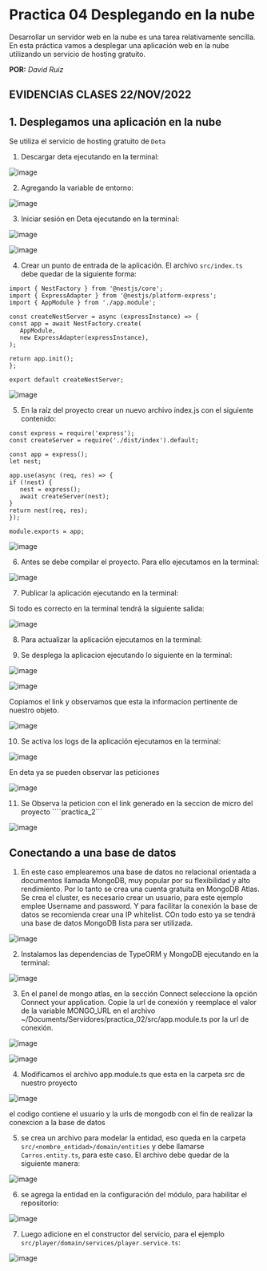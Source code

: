 # Practica 04 Desplegando en la nube
Desarrollar un servidor web en la nube es una tarea relativamente sencilla. En esta práctica vamos a desplegar una aplicación web en la nube utilizando un servicio de hosting gratuito.

**POR:** *David Ruiz*

## EVIDENCIAS CLASES 22/NOV/2022

## 1. Desplegamos una aplicación en la nube

Se utiliza el servicio de hosting gratuito de ```Deta```

1. Descargar deta ejecutando en la terminal:

![image](https://user-images.githubusercontent.com/78920592/204338869-2f4fdf7b-a8f9-49b0-ad09-8a91fb7e101e.png)

2. Agregando la variable de entorno:

![image](https://user-images.githubusercontent.com/78920592/204339430-6642dc16-98fa-474a-bf88-82e6c0e11032.png)

3. Iniciar sesión en Deta ejecutando en la terminal:

![image](https://user-images.githubusercontent.com/78920592/204340119-8db492c6-3485-4c5a-9519-104a0a50a9f2.png)

![image](https://user-images.githubusercontent.com/78920592/204340314-243a8d25-6419-4579-adfa-7361b4ff0450.png)

4. Crear un punto de entrada de la aplicación. El archivo ```src/index.ts``` debe quedar de la siguiente forma:

```
import { NestFactory } from '@nestjs/core';
import { ExpressAdapter } from '@nestjs/platform-express';
import { AppModule } from './app.module';

const createNestServer = async (expressInstance) => {
const app = await NestFactory.create(
   AppModule,
   new ExpressAdapter(expressInstance),
);

return app.init();
};

export default createNestServer;

```
![image](https://user-images.githubusercontent.com/78920592/204340776-41086b60-3295-445a-93b4-9694fe6ea0c3.png)


5. En la raíz del proyecto crear un nuevo archivo index.js con el siguiente contenido:

```
const express = require('express');
const createServer = require('./dist/index').default;

const app = express();
let nest;

app.use(async (req, res) => {
if (!nest) {
   nest = express();
   await createServer(nest);
}
return nest(req, res);
});

module.exports = app;
```

![image](https://user-images.githubusercontent.com/78920592/204343545-0ea2ebbb-954d-47f1-ae42-4b5de37224c8.png)

6. Antes se debe compilar el proyecto. Para ello ejecutamos en la terminal:

![image](https://user-images.githubusercontent.com/78920592/204344021-e05eec9c-08f7-488b-a4c9-63a4abe1a24d.png)

7. Publicar la aplicación ejecutando en la terminal:

Si todo es correcto en la terminal tendrá la siguiente salida:

![image](https://user-images.githubusercontent.com/78920592/204532232-e3e91f13-b42e-4127-a8fb-9e00a9032a71.png)

8. Para actualizar la aplicación ejecutamos en la terminal:

9. Se desplega la aplicacion ejecutando lo siguiente en la terminal:

![image](https://user-images.githubusercontent.com/78920592/204534008-8945b65d-573e-4551-bf5d-f799c65a299e.png)

![image](https://user-images.githubusercontent.com/78920592/204533961-b561fda4-cfd4-4bbe-8bfb-5e8025fbc47c.png)

Copiamos el link y observamos que esta la informacion pertinente de nuestro objeto.

![image](https://user-images.githubusercontent.com/78920592/204534213-a5caeaa3-c79c-4799-9a70-5ecd586c70e3.png)

10. Se activa los logs de la aplicación ejecutamos en la terminal:

![image](https://user-images.githubusercontent.com/78920592/204535184-deda36c9-fcc3-437b-b518-df846c2ae4c3.png)

En deta ya se pueden observar las peticiones

![image](https://user-images.githubusercontent.com/78920592/204535400-287cb485-6058-4298-bd18-e6abfd9c5908.png)

11. Se Observa la peticion con el link generado en la seccion de micro del proyecto ````practica_2```

![image](https://user-images.githubusercontent.com/78920592/204537341-ae889520-b745-401f-9d0f-b32480ea9e61.png)

## Conectando a una base de datos

1. En este caso emplearemos una base de datos no relacional orientada a documentos llamada MongoDB, muy popular por su flexibilidad y alto rendimiento. Por lo tanto se crea una cuenta gratuita en MongoDB Atlas. Se crea el cluster, es necesario crear un usuario, para este ejemplo emplee Username and password. Y para facilitar la conexión la base de datos se recomienda crear una IP whitelist. COn todo esto ya se tendrá una base de datos MongoDB lista para ser utilizada.
 
 ![image](https://user-images.githubusercontent.com/78920592/204539891-66ce173d-ade2-437d-83dd-cbc3b4e16424.png)

2. Instalamos las dependencias de TypeORM y MongoDB ejecutando en la terminal:

![image](https://user-images.githubusercontent.com/78920592/204542176-c261883f-c4fb-41a7-86c1-414f0e87ad5a.png)

 3. En el panel de mongo atlas, en la sección Connect seleccione la opción Connect your application. Copie la url de conexión y reemplace el valor de la variable MONGO_URL en el archivo ~/Documents/Servidores/practica_02/src/app.module.ts por la url de conexión.

![image](https://user-images.githubusercontent.com/78920592/204542419-b2094128-6bb5-4136-bb3d-f90b2bab6704.png)

![image](https://user-images.githubusercontent.com/78920592/204544012-1e03ad63-1b6a-40c5-80c0-b4175e3f3313.png)

4. Modificamos el archivo app.module.ts que esta en la carpeta src de nuestro proyecto

![image](https://user-images.githubusercontent.com/78920592/204598958-995c3fef-843a-441e-b47d-735b29bdf82d.png)

el codigo contiene el usuario y la urls de mongodb con el fin de realizar la conexcion a la base de datos

5. se crea un archivo para modelar la entidad, eso queda en la carpeta `src/<nombre_entidad>/domain/entities` y debe llamarse `Carros.entity.ts`, para este caso. El archivo debe quedar de la siguiente manera:

![image](https://user-images.githubusercontent.com/78920592/204600570-0fff8aed-3c7b-4510-9867-24f1aa89df35.png)

6. se agrega la entidad en la configuración del módulo, para habilitar el repositorio:

![image](https://user-images.githubusercontent.com/78920592/204601536-7c9f990f-24a3-41de-bfa5-27c5ce9f317b.png)

7. Luego adicione en el constructor del servicio, para el ejemplo `src/player/domain/services/player.service.ts`:

![image](https://user-images.githubusercontent.com/78920592/204602627-16ddb445-948b-4b29-8c60-36fbb785d0f4.png)

